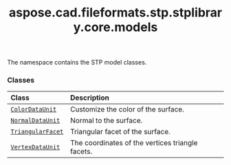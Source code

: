 ﻿---
title: aspose.cad.fileformats.stp.stplibrary.core.models
second_title: Aspose.CAD for Python via .NET API References
description: 
type: docs
weight: 10
url: /python-net/aspose.cad.fileformats.stp.stplibrary.core.models/
is_root: false
---

The namespace contains the STP model classes.

### Classes
| Class | Description |
| :- | :- |
| [`ColorDataUnit`](/cad/python-net/aspose.cad.fileformats.stp.stplibrary.core.models/colordataunit) | Customize the color of the surface. |
| [`NormalDataUnit`](/cad/python-net/aspose.cad.fileformats.stp.stplibrary.core.models/normaldataunit) | Normal to the surface. |
| [`TriangularFacet`](/cad/python-net/aspose.cad.fileformats.stp.stplibrary.core.models/triangularfacet) | Triangular facet of the surface. |
| [`VertexDataUnit`](/cad/python-net/aspose.cad.fileformats.stp.stplibrary.core.models/vertexdataunit) | The coordinates of the vertices triangle facets. |


